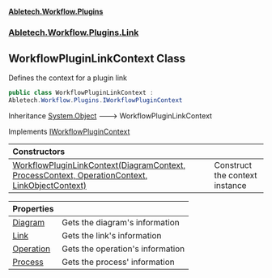 #### [Abletech.Workflow.Plugins](index.md 'index')
### [Abletech.Workflow.Plugins.Link](Abletech_Workflow_Plugins_Link.md 'Abletech.Workflow.Plugins.Link')
## WorkflowPluginLinkContext Class
Defines the context for a plugin link  
```csharp
public class WorkflowPluginLinkContext :
Abletech.Workflow.Plugins.IWorkflowPluginContext
```

Inheritance [System.Object](https://docs.microsoft.com/en-us/dotnet/api/System.Object 'System.Object') &#129106; WorkflowPluginLinkContext  

Implements [IWorkflowPluginContext](IWorkflowPluginContext.md 'Abletech.Workflow.Plugins.IWorkflowPluginContext')  

| Constructors | |
| :--- | :--- |
| [WorkflowPluginLinkContext(DiagramContext, ProcessContext, OperationContext, LinkObjectContext)](WorkflowPluginLinkContext_WorkflowPluginLinkContext(DiagramContext_ProcessContext_OperationContext_LinkObjectContext).md 'Abletech.Workflow.Plugins.Link.WorkflowPluginLinkContext.WorkflowPluginLinkContext(Abletech.Workflow.Plugins.Context.DiagramContext, Abletech.Workflow.Plugins.Context.ProcessContext, Abletech.Workflow.Plugins.Context.OperationContext, Abletech.Workflow.Plugins.Context.LinkObjectContext)') | Construct the context instance<br/> |

| Properties | |
| :--- | :--- |
| [Diagram](WorkflowPluginLinkContext_Diagram.md 'Abletech.Workflow.Plugins.Link.WorkflowPluginLinkContext.Diagram') | Gets the diagram's information<br/> |
| [Link](WorkflowPluginLinkContext_Link.md 'Abletech.Workflow.Plugins.Link.WorkflowPluginLinkContext.Link') | Gets the link's information<br/> |
| [Operation](WorkflowPluginLinkContext_Operation.md 'Abletech.Workflow.Plugins.Link.WorkflowPluginLinkContext.Operation') | Gets the operation's information<br/> |
| [Process](WorkflowPluginLinkContext_Process.md 'Abletech.Workflow.Plugins.Link.WorkflowPluginLinkContext.Process') | Gets the process' information<br/> |
